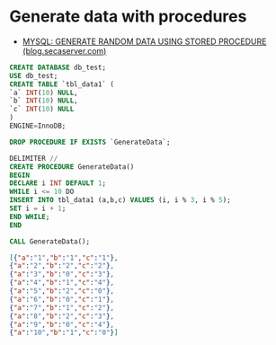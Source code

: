 # Generate data with procedures

* [MYSQL: GENERATE RANDOM DATA USING STORED PROCEDURE (blog.secaserver.com)](http://blog.secaserver.com/2012/04/mysql-generate-data-stored-procedure/)

```sql
CREATE DATABASE db_test;
USE db_test;
CREATE TABLE `tbl_data1` (
`a` INT(10) NULL,
`b` INT(10) NULL,
`c` INT(10) NULL
)
ENGINE=InnoDB;
```

```sql
DROP PROCEDURE IF EXISTS `GenerateData`;

DELIMITER //
CREATE PROCEDURE GenerateData()
BEGIN
DECLARE i INT DEFAULT 1;
WHILE i <= 10 DO
INSERT INTO tbl_data1 (a,b,c) VALUES (i, i % 3, i % 5);
SET i = i + 1;
END WHILE;
END
```

```sql
CALL GenerateData();
```

```json
[{"a":"1","b":"1","c":"1"},
{"a":"2","b":"2","c":"2"},
{"a":"3","b":"0","c":"3"},
{"a":"4","b":"1","c":"4"},
{"a":"5","b":"2","c":"0"},
{"a":"6","b":"0","c":"1"},
{"a":"7","b":"1","c":"2"},
{"a":"8","b":"2","c":"3"},
{"a":"9","b":"0","c":"4"},
{"a":"10","b":"1","c":"0"}]
```